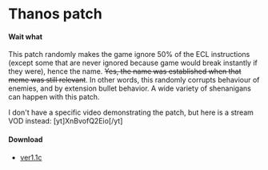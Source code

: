 # Thanos patch

#### Wait what
This patch randomly makes the game ignore 50% of the ECL instructions (except some that are never ignored because game would break instantly if they were), hence the name. ~~Yes, the name was established when that meme was still relevant~~. In other words, this randomly corrupts behaviour of enemies, and by extension bullet behavior. A wide variety of shenanigans can happen with this patch.

I don't have a specific video demonstrating the patch, but here is a stream VOD instead:
[yt]XnBvofQ2Eio[/yt]

#### Download
- [ver1.1c](content/patches/files/thanos_1.1c.zip)
